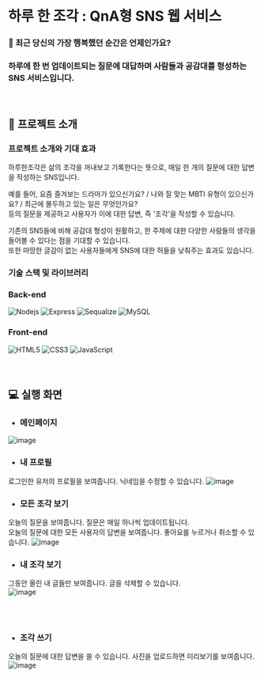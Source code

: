 # 하루 한 조각  : QnA형 SNS 웹 서비스

### :raising_hand: 최근 당신의 가장 행복했던 순간은 언제인가요?
### 하루에 한 번 업데이트되는 질문에 대답하며 사람들과 공감대를 형성하는 SNS 서비스입니다.  
　  
   
## :frog: 프로젝트 소개

### 프로젝트 소개와 기대 효과
하루한조각은 삶의 조각을 꺼내보고 기록한다는 뜻으로, 매일 한 개의 질문에 대한 답변을 작성하는 SNS입니다.  

예를 들어, 요즘 즐겨보는 드라마가 있으신가요? / 나와 잘 맞는 MBTI 유형이 있으신가요? / 최근에 몰두하고 있는 일은 무엇인가요?   
등의 질문을 제공하고 사용자가 이에 대한 답변, 즉 '조각'을 작성할 수 있습니다.

기존의 SNS들에 비해 공감대 형성이 원활하고, 한 주제에 대한 다양한 사람들의 생각을 들어볼 수 있다는 점을 기대할 수 있습니다.  
또한 마땅한 글감이 없는 사용자들에게 SNS에 대한 허들을 낮춰주는 효과도 있습니다.  

### 기술 스택 및 라이브러리
### Back-end
<img alt="Nodejs" src="https://img.shields.io/badge/Node.js-339933?style=for-the-badge&logo=Node.js&logoColor=white"> <img alt="Express" src="https://img.shields.io/badge/Express-000000?style=for-the-badge&logo=Express&logoColor=white"> <img alt="Sequalize" src="https://img.shields.io/badge/Sequalize-8cbe68?style=for-the-badge&logo=Node.js&logoColor=white"> <img alt="MySQL" src="https://img.shields.io/badge/MySQL-0769AD?style=for-the-badge&logo=Node.js&logoColor=white">

### Front-end
<img  alt="HTML5" src="https://img.shields.io/badge/HTML5-E34F26?style=for-the-badge&logo=html5&logoColor=white"> <img alt="CSS3" src="https://img.shields.io/badge/CSS3-1572B6?style=for-the-badge&logo=CSS3&logoColor=white"> <img alt="JavaScript" src="https://img.shields.io/badge/JavaScript-F7DF1E?style=for-the-badge&logo=JavaScript&logoColor=black">
<br></br>
　  

## :computer: 실행 화면

* ### 메인페이지
![image](https://user-images.githubusercontent.com/90196490/220717927-03a54f24-0452-4f7b-a792-2a00eaa540c5.png)

* ### 내 프로필
로그인한 유저의 프로필을 보여줍니다. 닉네임을 수정할 수 있습니다.
![image](https://user-images.githubusercontent.com/90196490/220719945-eb8791e1-843f-4659-8cbf-70f51bb2ca93.png)

* ### 모든 조각 보기  
오늘의 질문을 보여줍니다. 질문은 매일 하나씩 업데이트됩니다.  
오늘의 질문에 대한 모든 사용자의 답변을 보여줍니다. 좋아요를 누르거나 취소할 수 있습니다.
![image](https://user-images.githubusercontent.com/90196490/220720236-bea07d8c-20c3-4f83-8be2-215c80ffd9e7.png)

* ### 내 조각 보기  
그동안 올린 내 글들만 보여줍니다. 글을 삭제할 수 있습니다.  
![image](https://user-images.githubusercontent.com/90196490/220720641-29d197b0-3ec7-4967-8abe-db4df5ea2b55.png)

<br></br>
* ### 조각 쓰기  
오늘의 질문에 대한 답변을 쓸 수 있습니다. 사진을 업로드하면 미리보기를 보여줍니다.
![image](https://user-images.githubusercontent.com/90196490/220721770-674466d1-5c35-4fc0-a175-a94c2479c09d.png)
